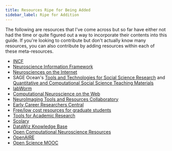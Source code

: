 ```yaml
---
title: Resources Ripe for Being Added
sidebar_label: Ripe for Addition
---
```


The following are resources that I've come across but so far have either not had the time or quite figured out a way to incorporate their contents into this guide. If you're looking to contribute but don't actually know many resources, you can also contribute by adding resources within each of these meta-resources.

* [INCF](https://incf.org)
* [Neuroscience Information Framework](https://neuinfo.org)
* [Neurosciences on the Internet](http://www.neuroguide.com)
* SAGE Ocean's [Tools and Technologies for Social Science Research](https://github.com/sagepublishing/sage_tools_social_science/blob/master/data/master_tools_current.csv) and [Quantitative and Computational Social Science Teaching Materials](https://danielagduca.github.io/teaching_materials)
* [labWorm](https://labworm.com/collection)
* [Computational Neuroscience on the Web](https://compneuroweb.com)
* [NeuroImaging Tools and Resources Collaboratory](https://www.nitrc.org)
* [Early Career Researchers Central](https://ecrcentral.org)
* [Free/low cost resources for graduate students](https://docs.google.com/document/d/1IFbHIN5OOAO0qz-VfCU9nEx4-x6CfArj1-d8ylA2vsU)
* [Tools for Academic Research](http://tools.kausalflow.com)
* [Scolary](https://scolary.com)
* [DataWiz Knowledge Base](https://datawizkb.leibniz-psychology.org/index.php/tools-and-resources/tools)
* [Open Computational Neuroscience Resources](https://github.com/asoplata/open-computational-neuroscience-resources)
* [OpenAIRE](https://www.openaire.eu)
* [Open Science MOOC](https://opensciencemooc.eu)
